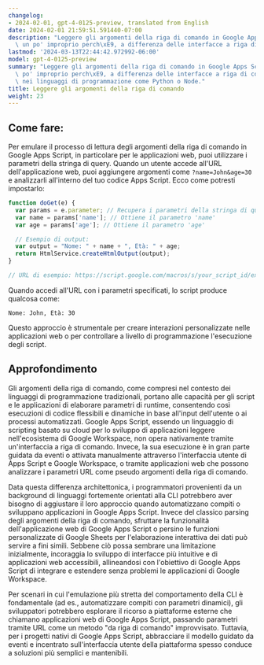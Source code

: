 ```yaml
---
changelog:
- 2024-02-01, gpt-4-0125-preview, translated from English
date: 2024-02-01 21:59:51.591440-07:00
description: "Leggere gli argomenti della riga di comando in Google Apps Script \xE8\
  \ un po' improprio perch\xE9, a differenza delle interfacce a riga di comando tradizionali\u2026"
lastmod: '2024-03-13T22:44:42.972992-06:00'
model: gpt-4-0125-preview
summary: "Leggere gli argomenti della riga di comando in Google Apps Script \xE8 un\
  \ po' improprio perch\xE9, a differenza delle interfacce a riga di comando tradizionali\
  \ nei linguaggi di programmazione come Python o Node."
title: Leggere gli argomenti della riga di comando
weight: 23
---
```


## Come fare:
Per emulare il processo di lettura degli argomenti della riga di comando in Google Apps Script, in particolare per le applicazioni web, puoi utilizzare i parametri della stringa di query. Quando un utente accede all'URL dell'applicazione web, puoi aggiungere argomenti come `?name=John&age=30` e analizzarli all'interno del tuo codice Apps Script. Ecco come potresti impostarlo:

```javascript
function doGet(e) {
  var params = e.parameter; // Recupera i parametri della stringa di query
  var name = params['name']; // Ottiene il parametro 'name'
  var age = params['age']; // Ottiene il parametro 'age'

  // Esempio di output:
  var output = "Nome: " + name + ", Età: " + age;
  return HtmlService.createHtmlOutput(output);
}

// URL di esempio: https://script.google.com/macros/s/your_script_id/exec?name=John&age=30
```

Quando accedi all'URL con i parametri specificati, lo script produce qualcosa come:

```
Nome: John, Età: 30
```

Questo approccio è strumentale per creare interazioni personalizzate nelle applicazioni web o per controllare a livello di programmazione l'esecuzione degli script.

## Approfondimento
Gli argomenti della riga di comando, come compresi nel contesto dei linguaggi di programmazione tradizionali, portano alle capacità per gli script e le applicazioni di elaborare parametri di runtime, consentendo così esecuzioni di codice flessibili e dinamiche in base all'input dell'utente o ai processi automatizzati. Google Apps Script, essendo un linguaggio di scripting basato su cloud per lo sviluppo di applicazioni leggere nell'ecosistema di Google Workspace, non opera nativamente tramite un'interfaccia a riga di comando. Invece, la sua esecuzione è in gran parte guidata da eventi o attivata manualmente attraverso l'interfaccia utente di Apps Script e Google Workspace, o tramite applicazioni web che possono analizzare i parametri URL come pseudo argomenti della riga di comando.

Data questa differenza architettonica, i programmatori provenienti da un background di linguaggi fortemente orientati alla CLI potrebbero aver bisogno di aggiustare il loro approccio quando automatizzano compiti o sviluppano applicazioni in Google Apps Script. Invece del classico parsing degli argomenti della riga di comando, sfruttare la funzionalità dell'applicazione web di Google Apps Script o persino le funzioni personalizzate di Google Sheets per l'elaborazione interattiva dei dati può servire a fini simili. Sebbene ciò possa sembrare una limitazione inizialmente, incoraggia lo sviluppo di interfacce più intuitive e di applicazioni web accessibili, allineandosi con l'obiettivo di Google Apps Script di integrare e estendere senza problemi le applicazioni di Google Workspace.

Per scenari in cui l'emulazione più stretta del comportamento della CLI è fondamentale (ad es., automatizzare compiti con parametri dinamici), gli sviluppatori potrebbero esplorare il ricorso a piattaforme esterne che chiamano applicazioni web di Google Apps Script, passando parametri tramite URL come un metodo "da riga di comando" improvvisato. Tuttavia, per i progetti nativi di Google Apps Script, abbracciare il modello guidato da eventi e incentrato sull'interfaccia utente della piattaforma spesso conduce a soluzioni più semplici e mantenibili.
